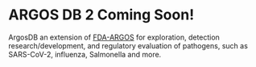 # ARGOS DB 2 Coming Soon!

ArgosDB an extension of [FDA-ARGOS](https://www.fda.gov/medical-devices/science-and-research-medical-devices/database-reference-grade-microbial-sequences-fda-argos) for exploration, detection research/development, and regulatory evaluation of pathogens, such as SARS-CoV-2, influenza, Salmonella and more.
